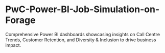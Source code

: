 # PwC-Power-BI-Job-Simulation-on-Forage
Comprehensive Power BI dashboards showcasing insights on Call Centre Trends, Customer Retention, and Diversity &amp; Inclusion to drive business impact.
